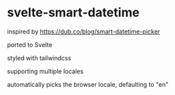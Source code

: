 # svelte-smart-datetime

inspired by https://dub.co/blog/smart-datetime-picker

ported to Svelte

styled with tailwindcss

supporting multiple locales

automatically picks the browser locale, defaulting to "en"
